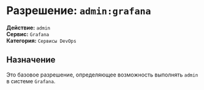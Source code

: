 # Разрешение: `admin:grafana`

**Действие:** `admin`  
**Сервис:** `Grafana`  
**Категория:** `Сервисы DevOps`

## Назначение
Это базовое разрешение, определяющее возможность выполнять `admin` в системе `Grafana`.
